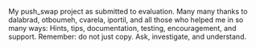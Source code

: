 My push_swap project as submitted to evaluation. Many many thanks to dalabrad, otboumeh, cvarela, iportil, and all those who helped me in so many ways: Hints, tips, documentation, testing, encouragement, and support.
Remember: do not just copy. Ask, investigate, and understand.
